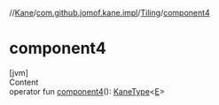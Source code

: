 //[Kane](../../index.md)/[com.github.jomof.kane.impl](../index.md)/[Tiling](index.md)/[component4](component4.md)



# component4  
[jvm]  
Content  
operator fun [component4](component4.md)(): [KaneType](../../com.github.jomof.kane.impl.types/-kane-type/index.md)<[E](index.md)>  



